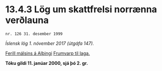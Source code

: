 # 13.4.3 Lög um skattfrelsi norrænna verðlauna

`nr. 126 31. desember 1999`

_Íslensk lög 1. nóvember 2017 (útgáfa 147)._

[Ferill málsins á Alþingi](https://www.althingi.is/thingstorf/thingmalalistar-eftir-thingum/ferill/?ltg=125&mnr=4)
[Frumvarp til laga.](https://www.althingi.is/altext/125/s/0004.html)

**Tóku gildi 11. janúar 2000, sjá þó 2. gr.**

